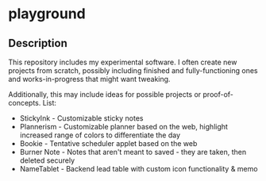 # playground

## Description
This repository includes my experimental software.
I often create new projects from scratch, possibly including finished and fully-functioning ones and works-in-progress that might want tweaking.

Additionally, this may include ideas for possible projects or proof-of-concepts.
List:

* StickyInk - Customizable sticky notes
* Plannerism - Customizable planner based on the web, highlight increased range of colors to differentiate the day
* Bookie - Tentative scheduler applet based on the web
* Burner Note - Notes that aren't meant to saved - they are taken, then deleted securely
* NameTablet - Backend lead table with custom icon functionality & memo
